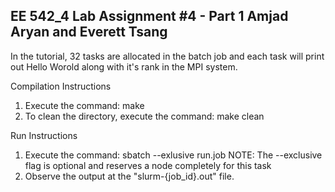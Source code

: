 EE 542_4
Lab Assignment #4 - Part 1
Amjad Aryan and Everett Tsang
-----------------------
In the tutorial, 32 tasks are allocated in the batch job and each task will print out Hello Worold along with it's rank in the MPI system.

Compilation Instructions
1. Execute the command: make
2. To clean the directory, execute the command: make clean

Run Instructions
1. Execute the command: sbatch --exlusive run.job
NOTE: The --exclusive flag is optional and reserves a node completely for this task
2. Observe the output at the "slurm-{job_id}.out" file.
